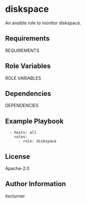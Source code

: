 diskspace
=========

An ansible role to monitor diskspace.

Requirements
------------

REQUIREMENTS

Role Variables
--------------

ROLE VARIABLES

Dependencies
------------

DEPENDENCIES

Example Playbook
----------------
```
  - hosts: all
    roles:
      - role: diskspace
```

License
-------

Apache-2.0

Author Information
------------------

itscturner
